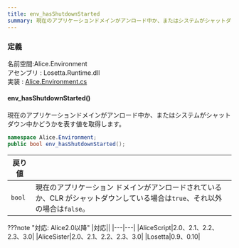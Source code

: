 ```yaml
---
title: env_hasShutdownStarted
summary: 現在のアプリケーションドメインがアンロード中か、またはシステムがシャットダウン中かどうかを表す値を取得します。
---
```

### 定義
名前空間:Alice.Environment<br/>
アセンブリ : Losetta.Runtime.dll<br/>
実装 : [Alice.Environment.cs](https://github.com/WSOFT-Project/Losetta/blob/master/Losetta.Runtime/Alice.Environment.cs)

#### env_hasShutdownStarted()

現在のアプリケーションドメインがアンロード中か、またはシステムがシャットダウン中かどうかを表す値を取得します。

```cs title="AliceScript"
namespace Alice.Environment;
public bool env_hasShutdownStarted();
```

|戻り値| |
|-|-|
|`bool`|現在のアプリケーション ドメインがアンロードされているか、CLR がシャットダウンしている場合は`true`、それ以外の場合は`false`。|

???note "対応: Alice2.0以降"
    |対応||
    |---|---|
    |AliceScript|2.0、2.1、2.2、2.3、3.0|
    |AliceSister|2.0、2.1、2.2、2.3、3.0|
    |Losetta|0.9、0.10|
